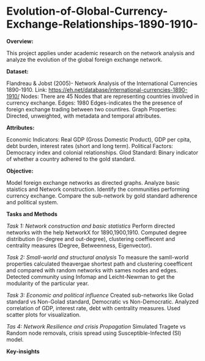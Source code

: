 # Evolution-of-Global-Currency-Exchange-Relationships-1890-1910-
**Overview:**

This project applies under academic research on the network analysis and analyze the evolution of the global foreign exchange network.

**Dataset:**

Flandreau & Jobst (2005)- Network Analysis of the International Currencies 1890-1910.
Link: https://eh.net/database/international-currencies-1890-1910/
Nodes: There are 45 Nodes that are representing countries involved in currency exchange.
Edges: 1980 Edges-indicates the the presence of foreign exchange trading between two countires.
Graph Properties: Directed, unweighted, with metadata and temporal attributes.

**Attributes:**

Economic Indicators: Real GDP (Gross Domestic Product), GDP per cpita, debt burden, interest rates (short and long term).
Political Factors: Democracy index and colonial relationships.
Glod Standard: Binary indicator of whether a country adhered to the gold standard.

**Objective:**

Model foreign exchange networks as directed graphs. Analyze basic staistics and Network construction. Identify the communities performing currency exchange. Compare the sub-network by gold standard adherence and political system.

**Tasks and Methods**

*Task 1: Network construction and basic statistics*
Perform directed networks with the help NetworkX for 1890,1900,1910.
Computed degree distribution (in-degree and out-degree), clustering coeffiecent and centrality measures (Degree, Betweenness, Eigenvector).

*Task 2: Small-world and structural analysis*
To measure the samll-world properties calculated theavergae shortest path and clustering coeefficent and compared with random networks with sames nodes and edges.
Detected community using Infomap and Leicht-Newman to get the modularity of the particular year.

*Task 3: Economic and political influence*
Created sub-networks like Golad standard vs Non-Golad standard, Democratic vs Non-Democratic.
Analyzed correlation of GDP, interest rate, debt with centrality measures. Used scatter plots for visualization.

*Tas 4: Network Resilience and crisis Propagation*
Simulated Tragete vs Random node removals, crisis spread using Susceptible-Infected (SI) model.


**Key-insights**


